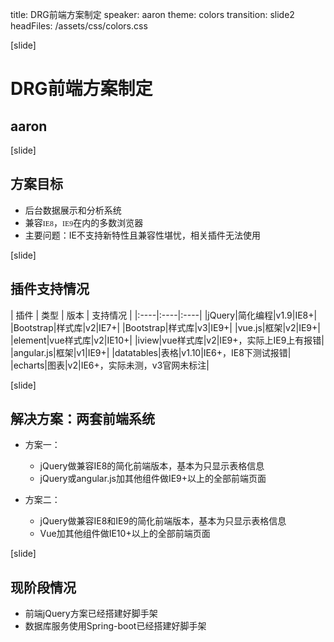 title: DRG前端方案制定
speaker: aaron
theme: colors
transition: slide2
headFiles: /assets/css/colors.css

[slide]

# DRG前端方案制定
## aaron

[slide]

## 方案目标

<style>
code{
    font-family:"";
}
</style>

- 后台数据展示和分析系统
- 兼容`IE8`，`IE9`在内的多数浏览器
- 主要问题：IE不支持新特性且兼容性堪忧，相关插件无法使用

[slide]

## 插件支持情况
    
| 插件 | 类型 | 版本 | 支持情况 | 
|:----|:----|:----|
|jQuery|简化编程|v1.9|IE8+|
|Bootstrap|样式库|v2|IE7+|
|Bootstrap|样式库|v3|IE9+|
|vue.js|框架|v2|IE9+|
|element|vue样式库|v2|IE10+|
|iview|vue样式库|v2|IE9+，实际上IE9上有报错|
|angular.js|框架|v1|IE9+|
|datatables|表格|v1.10|IE6+，IE8下测试报错|
|echarts|图表|v2|IE6+，实际未测，v3官网未标注|

[slide]

## 解决方案：两套前端系统

- 方案一：
    - jQuery做兼容IE8的简化前端版本，基本为只显示表格信息
    - jQuery或angular.js加其他组件做IE9+以上的全部前端页面

- 方案二：
    - jQuery做兼容IE8和IE9的简化前端版本，基本为只显示表格信息
    - Vue加其他组件做IE10+以上的全部前端页面

[slide]

## 现阶段情况

- 前端jQuery方案已经搭建好脚手架
- 数据库服务使用Spring-boot已经搭建好脚手架